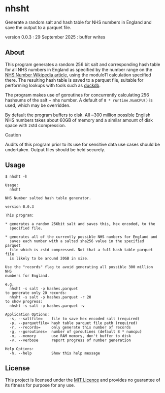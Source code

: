 # nhsht

Generate a random salt and hash table for NHS numbers in England and
save the output to a parquet file.

version 0.0.3 : 29 September 2025 : buffer writes

## About

This program generates a random 256 bit salt and corresponding hash
table for all NHS numbers in England as specified by the number range on
the [NHS Number Wikipedia article](https://en.wikipedia.org/wiki/NHS_number),
using the modulo11 calculation specified there. The resulting hash table
is saved to a parquet file, suitable for performing lookups with tools
such as [duckdb](https://duckdb.org/).

The program makes use of goroutines for concurrently calculating 256
hashsums of the salt + nhs number. A default of `8 * runtime.NumCPU()`
is used, which may be overridden.

By default the program buffers to disk. All ~300 million possible
English NHS numbers takes about 60GB of memory and a similar amount of
disk space with zstd compression.

> [!CAUTION]
> Audits of this program prior to its use for sensitive data use cases
> should be undertaken. Output files should be held securely.

## Usage

```
$ nhsht -h

Usage:
  nhsht 

NHS Number salted hash table generator.

version 0.0.3

This program: 

* generates a random 256bit salt and saves this, hex encoded, to the
  specified file.

* generates all of the currently possible NHS numbers for England and
  saves each number with a salted sha256 value in the specified parquet
  file which is zstd compressed. Not that a full hash table parquet file
  is likely to be around 20GB in size.

Use the "records" flag to avoid generating all possible 300 million NHS
numbers for England.

e.g.
  nhsht -s salt -p hashes.parquet
to generate only 20 records:
  nhsht -s salt -p hashes.parquet -r 20
to show progress:
  nhsht -s salt -p hashes.parquet -v

Application Options:
  -s, --saltfile=    file to save hex encoded salt (required)
  -p, --parquetfile= hash table parquet file path (required)
  -r, --records=     only generate this number of records
  -g, --goroutines=  number of goroutines (default 8 * numcpu)
  -m, --memory       use RAM memory, don't buffer to disk
  -v, --verbose      report progress of number generation

Help Options:
  -h, --help         Show this help message
```

## License

This project is licensed under the [MIT Licence](LICENCE) and provides
no guarantee of its fitness for purpose for any use.
